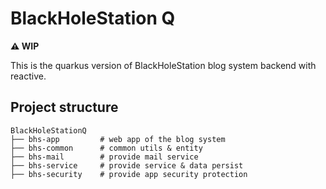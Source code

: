 # BlackHoleStation Q

**⚠ WIP**

This is the quarkus version of BlackHoleStation blog system backend with reactive.

## Project structure
```text
BlackHoleStationQ
├── bhs-app         # web app of the blog system
├── bhs-common      # common utils & entity
├── bhs-mail        # provide mail service
├── bhs-service     # provide service & data persist
├── bhs-security    # provide app security protection
```